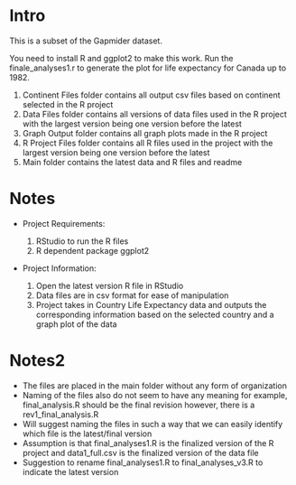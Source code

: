 # Intro

This is a subset of the Gapmider dataset.

You need to install R and ggplot2 to make this work. Run the finale_analyses1.r to generate the plot for life expectancy for Canada up to 1982.

1.	Continent Files folder contains all output csv files based on continent selected in the R project
2.	Data Files folder contains all versions of data files used in the R project with the largest version being one version before the latest
3.	Graph Output folder contains all graph plots made in the R project
4.	R Project Files folder contains all R files used in the project with the largest version being one version before the latest
5.	Main folder contains the latest data and R files and readme

# Notes
* Project Requirements:
	1.	RStudio to run the R files
	2.	R dependent package ggplot2

* Project Information:
	1.	Open the latest version R file in RStudio
	2.	Data files are in csv format for ease of manipulation
	3.	Project takes in Country Life Expectancy data and outputs the corresponding information based on the selected country and a graph plot of the data

# Notes2
* The files are placed in the main folder without any form of organization
* Naming of the files also do not seem to have any meaning for example, final_analysis.R should be the final revision however, there is a rev1_final_analysis.R
* Will suggest naming the files in such a way that we can easily identify which file is the latest/final version
* Assumption is that final_analyses1.R is the finalized version of the R project and data1_full.csv is the finalized version of the data file
* Suggestion to rename final_analyses1.R to final_analyses_v3.R to indicate the latest version